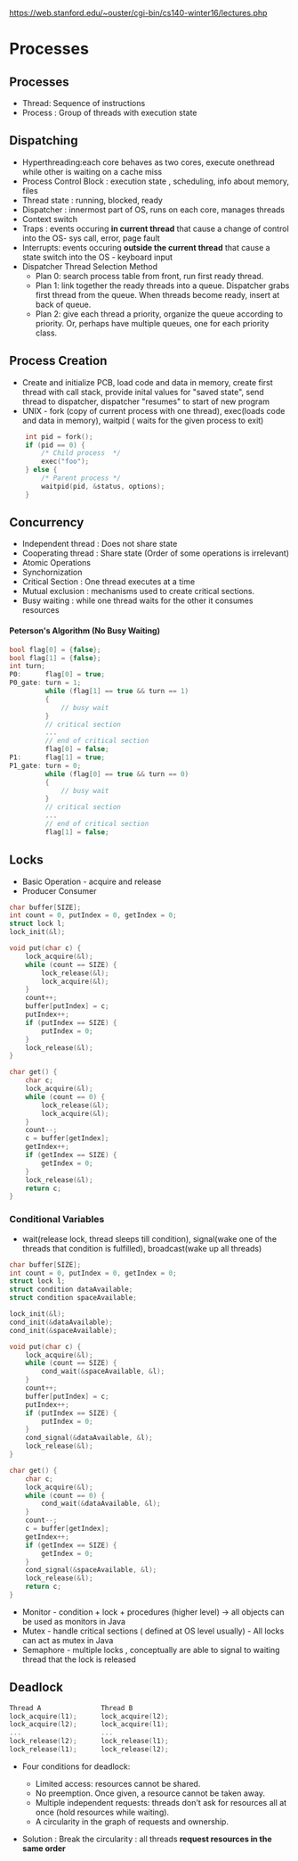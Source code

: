 https://web.stanford.edu/~ouster/cgi-bin/cs140-winter16/lectures.php
# Processes

## Processes

- Thread: Sequence of instructions
- Process : Group of threads with execution state

## Dispatching

- Hyperthreading:each core behaves as two cores, execute onethread while other is waiting on a cache miss 
- Process Control Block : execution state , scheduling, info about memory, files
- Thread state : running, blocked, ready
- Dispatcher : innermost part of OS, runs on each core, manages threads
- Context switch
- Traps : events occuring **in current thread** that cause a change of control into the OS- sys call, error, page fault
- Interrupts: events occuring **outside the current thread** that cause a state switch into the OS - keyboard input
- Dispatcher Thread Selection Method
  - Plan 0: search process table from front, run first ready thread.
  - Plan 1: link together the ready threads into a queue. Dispatcher grabs first thread from the queue. When threads become ready, insert at back of queue.
  - Plan 2: give each thread a priority, organize the queue according to priority. Or, perhaps have multiple queues, one for each priority class.

## Process Creation

- Create and initialize PCB, load code and data in memory, create first thread with call stack, provide inital values for "saved state", send thread to dispatcher, dispatcher "resumes" to start of new program
- UNIX - fork (copy of current process with one thread), exec(loads code and data in memory), waitpid ( waits for the given process to exit)

```c
    int pid = fork();
    if (pid == 0) {
        /* Child process  */
        exec("foo");
    } else {
        /* Parent process */
        waitpid(pid, &status, options);
    }
```

## Concurrency

- Independent thread : Does not share state
- Cooperating thread : Share state (Order of some operations is irrelevant)
- Atomic Operations
- Synchornization
- Critical Section : One thread executes at a time
- Mutual exclusion : mechanisms used to create critical sections.
- Busy waiting : while one thread waits for the other it consumes resources

#### Peterson's Algorithm (No Busy Waiting)

```c
bool flag[0] = {false};
bool flag[1] = {false};
int turn;
P0:      flag[0] = true;
P0_gate: turn = 1;
         while (flag[1] == true && turn == 1)
         {
             // busy wait
         }
         // critical section
         ...
         // end of critical section
         flag[0] = false;
P1:      flag[1] = true;
P1_gate: turn = 0;
         while (flag[0] == true && turn == 0)
         {
             // busy wait
         }
         // critical section
         ...
         // end of critical section
         flag[1] = false;
```

## Locks

- Basic Operation - acquire and release
- Producer Consumer

```c
char buffer[SIZE];
int count = 0, putIndex = 0, getIndex = 0;
struct lock l;
lock_init(&l);

void put(char c) {
    lock_acquire(&l);
    while (count == SIZE) {
        lock_release(&l);
        lock_acquire(&l);
    }
    count++;
    buffer[putIndex] = c;
    putIndex++;
    if (putIndex == SIZE) {
        putIndex = 0;
    }
    lock_release(&l);
}

char get() {
    char c;
    lock_acquire(&l);
    while (count == 0) {
        lock_release(&l);
        lock_acquire(&l);
    }
    count--;
    c = buffer[getIndex];
    getIndex++;
    if (getIndex == SIZE) {
        getIndex = 0;
    }
    lock_release(&l);
    return c;
}
```

### Conditional Variables

- wait(release lock, thread sleeps till condition), signal(wake one of the threads that condition is fulfilled), broadcast(wake up all threads)

```c
char buffer[SIZE];
int count = 0, putIndex = 0, getIndex = 0;
struct lock l;
struct condition dataAvailable;
struct condition spaceAvailable;

lock_init(&l);
cond_init(&dataAvailable);
cond_init(&spaceAvailable);

void put(char c) {
    lock_acquire(&l);
    while (count == SIZE) {
        cond_wait(&spaceAvailable, &l);
    }
    count++;
    buffer[putIndex] = c;
    putIndex++;
    if (putIndex == SIZE) {
        putIndex = 0;
    }
    cond_signal(&dataAvailable, &l);
    lock_release(&l);
}

char get() {
    char c;
    lock_acquire(&l);
    while (count == 0) {
        cond_wait(&dataAvailable, &l);
    }
    count--;
    c = buffer[getIndex];
    getIndex++;
    if (getIndex == SIZE) {
        getIndex = 0;
    }
    cond_signal(&spaceAvailable, &l);
    lock_release(&l);
    return c;
}
```

- Monitor - condition + lock + procedures (higher level) -> all objects can be used as monitors in Java
- Mutex - handle critical sections ( defined at OS level usually) - All locks can act as mutex in Java
- Semaphore - multiple locks , conceptually are able to signal to waiting thread that the lock is released

## Deadlock

```c
Thread A               Thread B
lock_acquire(l1);      lock_acquire(l2);
lock_acquire(l2);      lock_acquire(l1);
...                    ...
lock_release(l2);      lock_release(l1);
lock_release(l1);      lock_release(l2);
```

- Four conditions for deadlock:
  - Limited access: resources cannot be shared.
  - No preemption. Once given, a resource cannot be taken away.
  - Multiple independent requests: threads don't ask for resources all at once (hold resources while waiting).
  - A circularity in the graph of requests and ownership.

- Solution : Break the circularity : all threads **request resources in the same order**
